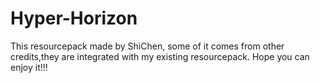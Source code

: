 # Hyper-Horizon
This resourcepack made by ShiChen, some of it comes from other credits,they are integrated with my existing resourcepack. Hope you can enjoy it!!!
